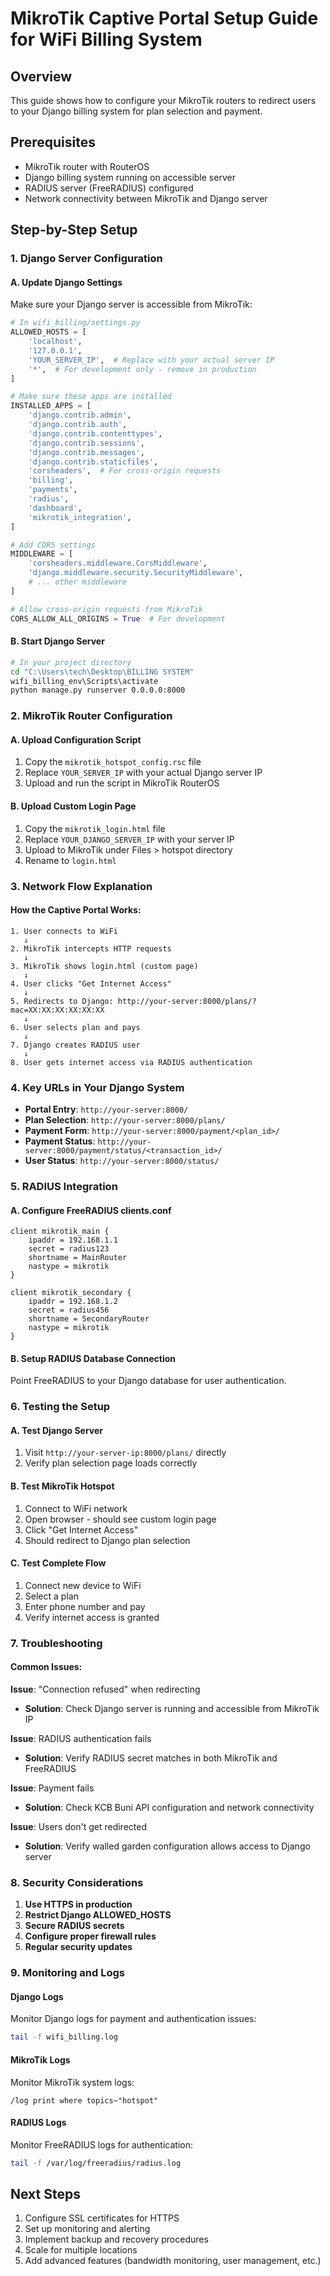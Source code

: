 # MikroTik Captive Portal Setup Guide for WiFi Billing System

## Overview
This guide shows how to configure your MikroTik routers to redirect users to your Django billing system for plan selection and payment.

## Prerequisites
- MikroTik router with RouterOS
- Django billing system running on accessible server
- RADIUS server (FreeRADIUS) configured
- Network connectivity between MikroTik and Django server

## Step-by-Step Setup

### 1. **Django Server Configuration**

#### A. Update Django Settings
Make sure your Django server is accessible from MikroTik:

```python
# In wifi_billing/settings.py
ALLOWED_HOSTS = [
    'localhost',
    '127.0.0.1',
    'YOUR_SERVER_IP',  # Replace with your actual server IP
    '*',  # For development only - remove in production
]

# Make sure these apps are installed
INSTALLED_APPS = [
    'django.contrib.admin',
    'django.contrib.auth',
    'django.contrib.contenttypes',
    'django.contrib.sessions',
    'django.contrib.messages',
    'django.contrib.staticfiles',
    'corsheaders',  # For cross-origin requests
    'billing',
    'payments',
    'radius',
    'dashboard',
    'mikrotik_integration',
]

# Add CORS settings
MIDDLEWARE = [
    'corsheaders.middleware.CorsMiddleware',
    'django.middleware.security.SecurityMiddleware',
    # ... other middleware
]

# Allow cross-origin requests from MikroTik
CORS_ALLOW_ALL_ORIGINS = True  # For development
```

#### B. Start Django Server
```bash
# In your project directory
cd "C:\Users\tech\Desktop\BILLING SYSTEM"
wifi_billing_env\Scripts\activate
python manage.py runserver 0.0.0.0:8000
```

### 2. **MikroTik Router Configuration**

#### A. Upload Configuration Script
1. Copy the `mikrotik_hotspot_config.rsc` file
2. Replace `YOUR_SERVER_IP` with your actual Django server IP
3. Upload and run the script in MikroTik RouterOS

#### B. Upload Custom Login Page
1. Copy the `mikrotik_login.html` file
2. Replace `YOUR_DJANGO_SERVER_IP` with your server IP
3. Upload to MikroTik under Files > hotspot directory
4. Rename to `login.html`

### 3. **Network Flow Explanation**

#### How the Captive Portal Works:
```
1. User connects to WiFi
   ↓
2. MikroTik intercepts HTTP requests
   ↓
3. MikroTik shows login.html (custom page)
   ↓
4. User clicks "Get Internet Access"
   ↓
5. Redirects to Django: http://your-server:8000/plans/?mac=XX:XX:XX:XX:XX:XX
   ↓
6. User selects plan and pays
   ↓
7. Django creates RADIUS user
   ↓
8. User gets internet access via RADIUS authentication
```

### 4. **Key URLs in Your Django System**

- **Portal Entry**: `http://your-server:8000/`
- **Plan Selection**: `http://your-server:8000/plans/`
- **Payment Form**: `http://your-server:8000/payment/<plan_id>/`
- **Payment Status**: `http://your-server:8000/payment/status/<transaction_id>/`
- **User Status**: `http://your-server:8000/status/`

### 5. **RADIUS Integration**

#### A. Configure FreeRADIUS clients.conf
```
client mikrotik_main {
    ipaddr = 192.168.1.1
    secret = radius123
    shortname = MainRouter
    nastype = mikrotik
}

client mikrotik_secondary {
    ipaddr = 192.168.1.2
    secret = radius456
    shortname = SecondaryRouter
    nastype = mikrotik
}
```

#### B. Setup RADIUS Database Connection
Point FreeRADIUS to your Django database for user authentication.

### 6. **Testing the Setup**

#### A. Test Django Server
1. Visit `http://your-server-ip:8000/plans/` directly
2. Verify plan selection page loads correctly

#### B. Test MikroTik Hotspot
1. Connect to WiFi network
2. Open browser - should see custom login page
3. Click "Get Internet Access"
4. Should redirect to Django plan selection

#### C. Test Complete Flow
1. Connect new device to WiFi
2. Select a plan
3. Enter phone number and pay
4. Verify internet access is granted

### 7. **Troubleshooting**

#### Common Issues:

**Issue**: "Connection refused" when redirecting
- **Solution**: Check Django server is running and accessible from MikroTik IP

**Issue**: RADIUS authentication fails
- **Solution**: Verify RADIUS secret matches in both MikroTik and FreeRADIUS

**Issue**: Payment fails
- **Solution**: Check KCB Buni API configuration and network connectivity

**Issue**: Users don't get redirected
- **Solution**: Verify walled garden configuration allows access to Django server

### 8. **Security Considerations**

1. **Use HTTPS in production**
2. **Restrict Django ALLOWED_HOSTS**
3. **Secure RADIUS secrets**
4. **Configure proper firewall rules**
5. **Regular security updates**

### 9. **Monitoring and Logs**

#### Django Logs
Monitor Django logs for payment and authentication issues:
```bash
tail -f wifi_billing.log
```

#### MikroTik Logs
Monitor MikroTik system logs:
```
/log print where topics~"hotspot"
```

#### RADIUS Logs
Monitor FreeRADIUS logs for authentication:
```bash
tail -f /var/log/freeradius/radius.log
```

## Next Steps

1. Configure SSL certificates for HTTPS
2. Set up monitoring and alerting
3. Implement backup and recovery procedures
4. Scale for multiple locations
5. Add advanced features (bandwidth monitoring, user management, etc.)
